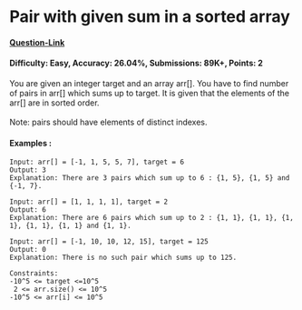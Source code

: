 # Pair with given sum in a sorted array
#### [Question-Link](https://www.geeksforgeeks.org/problems/pair-with-given-sum-in-a-sorted-array4940/1)
#### Difficulty: Easy, Accuracy: 26.04%, Submissions: 89K+, Points: 2

You are given an integer target and an array arr[]. You have to find number of pairs in arr[] which sums up to target. It is given that the elements of the arr[] are in sorted order.
<br><br>
Note: pairs should have elements of distinct indexes. 

#### Examples :
```
Input: arr[] = [-1, 1, 5, 5, 7], target = 6
Output: 3
Explanation: There are 3 pairs which sum up to 6 : {1, 5}, {1, 5} and {-1, 7}.
```
```
Input: arr[] = [1, 1, 1, 1], target = 2
Output: 6
Explanation: There are 6 pairs which sum up to 2 : {1, 1}, {1, 1}, {1, 1}, {1, 1}, {1, 1} and {1, 1}.
```
```
Input: arr[] = [-1, 10, 10, 12, 15], target = 125
Output: 0
Explanation: There is no such pair which sums up to 125.
```
```
Constraints:
-10^5 <= target <=10^5
 2 <= arr.size() <= 10^5
-10^5 <= arr[i] <= 10^5
```
